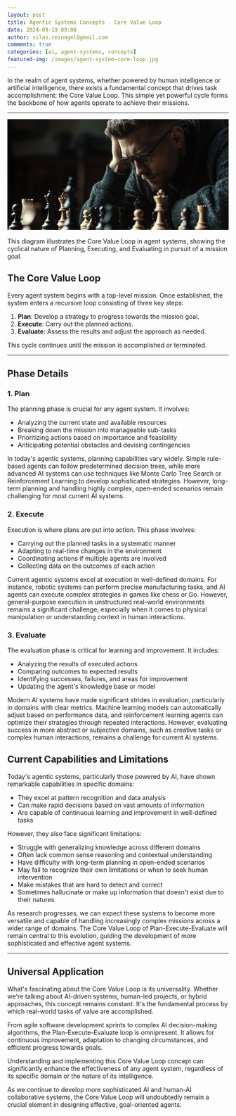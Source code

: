 ```yaml
---
layout: post
title: Agentic Systems Concepts - Core Value Loop
date: 2024-09-19 09:00
author: silas.reinagel@gmail.com
comments: true
categories: [ai, agent-systems, concepts]
featured-img: /images/agent-system-core-loop.jpg
---
```


In the realm of agent systems, whether powered by human intelligence or artificial intelligence, there exists a fundamental concept that drives task accomplishment: the Core Value Loop. This simple yet powerful cycle forms the backbone of how agents operate to achieve their missions.

---

<img src="/images/agentic-systems-core-loop.jpg" alt="Agentic Systems Core Value Loop"/>

This diagram illustrates the Core Value Loop in agent systems, showing the cyclical nature of Planning, Executing, and Evaluating in pursuit of a mission goal.

## The Core Value Loop

Every agent system begins with a top-level mission. Once established, the system enters a recursive loop consisting of three key steps:

1. **Plan**: Develop a strategy to progress towards the mission goal.
2. **Execute**: Carry out the planned actions.
3. **Evaluate**: Assess the results and adjust the approach as needed.

This cycle continues until the mission is accomplished or terminated.

---

## Phase Details

### 1. Plan

The planning phase is crucial for any agent system. It involves:

- Analyzing the current state and available resources
- Breaking down the mission into manageable sub-tasks
- Prioritizing actions based on importance and feasibility
- Anticipating potential obstacles and devising contingencies

In today's agentic systems, planning capabilities vary widely. Simple rule-based agents can follow predetermined decision trees, while more advanced AI systems can use techniques like Monte Carlo Tree Search or Reinforcement Learning to develop sophisticated strategies. However, long-term planning and handling highly complex, open-ended scenarios remain challenging for most current AI systems.

### 2. Execute

Execution is where plans are put into action. This phase involves:

- Carrying out the planned tasks in a systematic manner
- Adapting to real-time changes in the environment
- Coordinating actions if multiple agents are involved
- Collecting data on the outcomes of each action

Current agentic systems excel at execution in well-defined domains. For instance, robotic systems can perform precise manufacturing tasks, and AI agents can execute complex strategies in games like chess or Go. However, general-purpose execution in unstructured real-world environments remains a significant challenge, especially when it comes to physical manipulation or understanding context in human interactions.

### 3. Evaluate

The evaluation phase is critical for learning and improvement. It includes:

- Analyzing the results of executed actions
- Comparing outcomes to expected results
- Identifying successes, failures, and areas for improvement
- Updating the agent's knowledge base or model

Modern AI systems have made significant strides in evaluation, particularly in domains with clear metrics. Machine learning models can automatically adjust based on performance data, and reinforcement learning agents can optimize their strategies through repeated interactions. However, evaluating success in more abstract or subjective domains, such as creative tasks or complex human interactions, remains a challenge for current AI systems.

## Current Capabilities and Limitations

Today's agentic systems, particularly those powered by AI, have shown remarkable capabilities in specific domains:

- They excel at pattern recognition and data analysis
- Can make rapid decisions based on vast amounts of information
- Are capable of continuous learning and improvement in well-defined tasks

However, they also face significant limitations:

- Struggle with generalizing knowledge across different domains
- Often lack common sense reasoning and contextual understanding
- Have difficulty with long-term planning in open-ended scenarios
- May fail to recognize their own limitations or when to seek human intervention
- Make mistakes that are hard to detect and correct
- Sometimes hallucinate or make up information that doesn't exist due to their natures

As research progresses, we can expect these systems to become more versatile and capable of handling increasingly complex missions across a wider range of domains. The Core Value Loop of Plan-Execute-Evaluate will remain central to this evolution, guiding the development of more sophisticated and effective agent systems.

---

## Universal Application

What's fascinating about the Core Value Loop is its universality. Whether we're talking about AI-driven systems, human-led projects, or hybrid approaches, this concept remains constant. It's the fundamental process by which real-world tasks of value are accomplished.

From agile software development sprints to complex AI decision-making algorithms, the Plan-Execute-Evaluate loop is omnipresent. It allows for continuous improvement, adaptation to changing circumstances, and efficient progress towards goals.

Understanding and implementing this Core Value Loop concept can significantly enhance the effectiveness of any agent system, regardless of its specific domain or the nature of its intelligence.

As we continue to develop more sophisticated AI and human-AI collaborative systems, the Core Value Loop will undoubtedly remain a crucial element in designing effective, goal-oriented agents.

